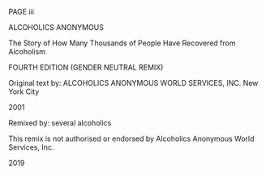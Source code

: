 PAGE iii

ALCOHOLICS ANONYMOUS

The Story of How Many Thousands of People Have Recovered from Alcoholism

FOURTH EDITION (GENDER NEUTRAL REMIX)

Original text by:
ALCOHOLICS ANONYMOUS WORLD SERVICES, INC.
New York City

2001

Remixed by:
several alcoholics

This remix is not authorised or endorsed by Alcoholics Anonymous World Services, Inc.

2019

